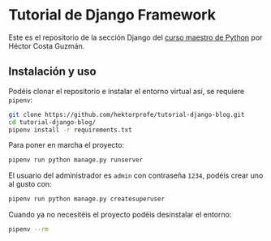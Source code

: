 # Tutorial de Django Framework

Este es el repositorio de la sección Django del [curso maestro de Python](https://www.hektorprofe.net/cupon/python) por Héctor Costa Guzmán.

## Instalación y uso

Podéis clonar el repositorio e instalar el entorno virtual así, se requiere `pipenv`:

```bash
git clone https://github.com/hektorprofe/tutorial-django-blog.git
cd tutorial-django-blog/
pipenv install -r requirements.txt
```

Para poner en marcha el proyecto:

```bash
pipenv run python manage.py runserver
```

El usuario del administrador es `admin` con contraseña `1234`, podéis crear uno al gusto con:

```bash
pipenv run python manage.py createsuperuser
```

Cuando ya no necesitéis el proyecto podéis desinstalar el entorno:

```bash
pipenv --rm
```
